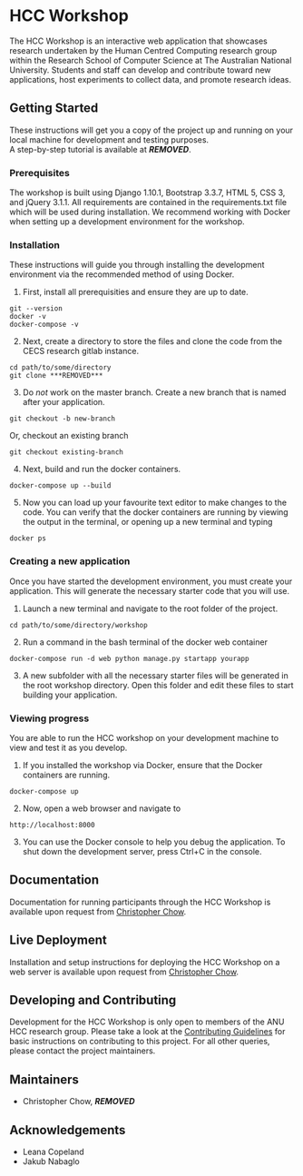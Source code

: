 # HCC Workshop
The HCC Workshop is an interactive web application that showcases research undertaken by the Human Centred Computing research group within the Research School of Computer Science at The Australian National University.
Students and staff can develop and contribute toward new applications, host experiments to collect data, and promote research ideas.
## Getting Started
These instructions will get you a copy of the project up and running on your local machine for development and testing purposes.  
A step-by-step tutorial is available at ***REMOVED***.
### Prerequisites
The workshop is built using Django 1.10.1, Bootstrap 3.3.7, HTML 5, CSS 3, and jQuery 3.1.1. All requirements are contained in the requirements.txt file which will be used during installation. We recommend working with Docker when setting up a development environment for the workshop.  
### Installation
These instructions will guide you through installing the development environment via the recommended method of using Docker. 
1. First, install all prerequisities and ensure they are up to date.
```
git --version
docker -v
docker-compose -v
```
2. Next, create a directory to store the files and clone the code from the CECS research gitlab instance.
```
cd path/to/some/directory
git clone ***REMOVED***
```
3. Do *not* work on the master branch. Create a new branch that is named after your application.
```
git checkout -b new-branch
```
Or, checkout an existing branch
```
git checkout existing-branch
```
4. Next, build and run the docker containers.
```
docker-compose up --build
```
5. Now you can load up your favourite text editor to make changes to the code. You can verify that the docker containers are running by viewing the output in the terminal, or opening up a new terminal and typing
```
docker ps
```

### Creating a new application
Once you have started the development environment, you must create your application. This will generate the necessary starter code that you will use. 
1. Launch a new terminal and navigate to the root folder of the project. 
```
cd path/to/some/directory/workshop
```
2. Run a command in the bash terminal of the docker web container
```
docker-compose run -d web python manage.py startapp yourapp
```
3. A new subfolder with all the necessary starter files will be generated in the root workshop directory. Open this folder and edit these files to start building your application.   

### Viewing progress
You are able to run the HCC workshop on your development machine to view and test it as you develop.  
1. If you installed the workshop via Docker, ensure that the Docker containers are running.
```
docker-compose up
```
2. Now, open a web browser and navigate to
```
http://localhost:8000
```
3. You can use the Docker console to help you debug the application. To shut down the development server, press Ctrl+C in the console.   

## Documentation
Documentation for running participants through the HCC Workshop is available upon request from [Christopher Chow](***REMOVED***).   

## Live Deployment
Installation and setup instructions for deploying the HCC Workshop on a web server is available upon request from [Christopher Chow](***REMOVED***).   

## Developing and Contributing 
Development for the HCC Workshop is only open to members of the ANU HCC research group. Please take a look at the [Contributing Guidelines](CONTRIBUTING.md) for basic instructions on contributing to this project. For all other queries, please contact the project maintainers.   

## Maintainers
* Christopher Chow, ***REMOVED***

## Acknowledgements
* Leana Copeland
* Jakub Nabaglo